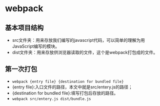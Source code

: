 # webpack
## 基本项目结构
- src文件夹：用来存放我们编写的javascript代码，可以简单的理解为用JavaScript编写的模块。
- dist文件夹：用来存放供浏览器读取的文件，这个是webpack打包成的文件。

## 第一次打包
- ```webpack {entry file} {destination for bundled file}```
- {entry file}:入口文件的路径，本文中就是src/entery.js的路径；
- {destination for bundled file}:填写打包后存放的路径。
- ```webpack src/entery.js dist/bundle.js```